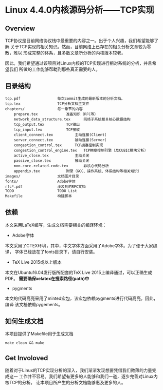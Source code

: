 # Linux 4.4.0内核源码分析——TCP实现 #

## Overview ##
TCP协议是目前网络协议栈中最重要的内容之一。出于个人兴趣，我们希望能够了解
关于TCP实现的相关知识。然而，目前网络上已存在的相关分析文章较为零散，难以
形成完整的体系，且多数文章所分析的内核版本较老。

因此，我们希望通过该项目对Linux内核的TCP实现进行相对系统的分析，并且希望我们
所做的工作能够帮助到那些真正需要的人。

## 目录结构 ##
```text
tcp.pdf					每次commit生成的最新版本的分析文档。
tcp.tex					TCP分析文档主文件
chapters/				每一章节的内容
    prepare.tex				准备知识（RFC等）
    network_data_structure.tex		网络子系统相关核心数据结构
    tcp_output.tex			TCP输出
    tcp_input.tex			TCP接收
    client_connect.tex			主动连接(Client)
    server_connect.tex			被动连接(Server)
    congestion_control.tex		TCP拥塞控制实现
    congestion_control_engine.tex	TCP拥塞控制引擎（及CUBIC模块分析）
    active_close.tex			主动关闭
    passive_close.tex			被动关闭
    non-core-related-code.tex		非核心代码分析
    appendix.tex			附录（GCC、操作系统、体系结构等相关知识）
images/					文档图片目录
fonts/					Adobe字体
rfc*.pdf				涉及到的RFC文档
TODO					TODO List
Makefile				构建脚本
```

## 依赖 ##

本文采用LaTeX编写，生成文档需要相关的编译环境：

+ Adobe字体

本文采用了CTEX环境，其中，中文字体方面采用了Adobe字体。为了便于大家编译，
字体已经放在了fonts目录下，请自行安装。

+ TeX Live 2015或以上版本

本文在Ubuntu16.04发行版所配套的TeX Live 2015上编译通过，可以正确生成PDF。
**需要确保xelatex在搜索路径(path)中**

+ pygments

本文的代码高亮采用了minted宏包，该宏包依赖pygments进行代码高亮，因此，编译
该文档依赖pygements。


## 如何生成文档 ##

本项目提供了Makefile用于生成文档

```shell
make clean && make
```

## Get Involoved ##
随着对于Linux的TCP实现分析的深入，我们渐渐发现想要凭借我们微薄的力量完成这一
工作并不容易。我们希望有更多的人能够和我们一道，逐步完善对Linux内核TCP的分析。
让本项目所产生的分析文档能够惠及更多的人。

